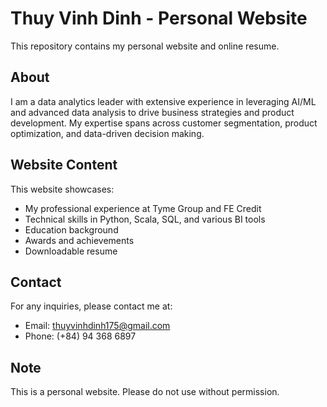 # Thuy Vinh Dinh - Personal Website

This repository contains my personal website and online resume.

## About

I am a data analytics leader with extensive experience in leveraging AI/ML and advanced data analysis to drive business strategies and product development. My expertise spans across customer segmentation, product optimization, and data-driven decision making.

## Website Content

This website showcases:
- My professional experience at Tyme Group and FE Credit
- Technical skills in Python, Scala, SQL, and various BI tools
- Education background
- Awards and achievements
- Downloadable resume

## Contact

For any inquiries, please contact me at:
- Email: thuyvinhdinh175@gmail.com
- Phone: (+84) 94 368 6897

## Note

This is a personal website. Please do not use without permission.
